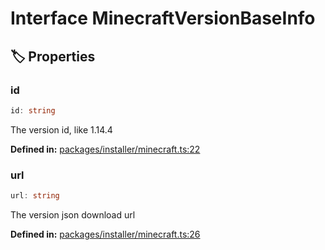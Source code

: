 # Interface MinecraftVersionBaseInfo

## 🏷️ Properties

### id

```ts
id: string
```
The version id, like 1.14.4
<p style="font-size: 14px; color: var(--vp-c-text-2)">
<strong>Defined in:</strong> <a href="https://github.com/voxelum/minecraft-launcher-core-node/blob/master/packages/installer/minecraft.ts#L22" target="_blank" rel="noreferrer">packages/installer/minecraft.ts:22</a>
</p>


### url

```ts
url: string
```
The version json download url
<p style="font-size: 14px; color: var(--vp-c-text-2)">
<strong>Defined in:</strong> <a href="https://github.com/voxelum/minecraft-launcher-core-node/blob/master/packages/installer/minecraft.ts#L26" target="_blank" rel="noreferrer">packages/installer/minecraft.ts:26</a>
</p>


